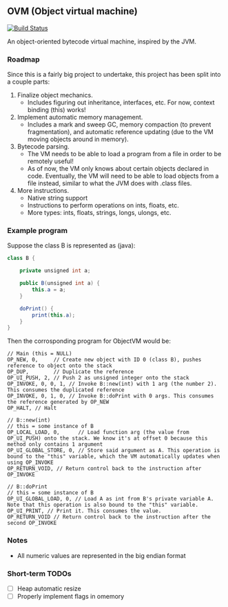 ## OVM (Object virtual machine)
[![Build Status](https://travis-ci.org/JLWalsh/ObjectVM.svg?branch=master)](https://travis-ci.org/JLWalsh/ObjectVM)

An object-oriented bytecode virtual machine, inspired by the JVM.

### Roadmap
Since this is a fairly big project to undertake, this project has been split into a couple parts:

1. Finalize object mechanics. 
    - Includes figuring out inheritance, interfaces, etc. For now, context binding (this) works!
2. Implement automatic memory management. 
    - Includes a mark and sweep GC, memory compaction (to prevent fragmentation), and automatic reference updating (due to the VM moving objects around in memory).
3. Bytecode parsing.
    - The VM needs to be able to load a program from a file in order to be remotely useful!
    - As of now, the VM only knows about certain objects declared in code. Eventually, the VM will need to be able to load objects from a file instead, similar to what the JVM does with .class files. 
4. More instructions.
    - Native string support
    - Instructions to perform operations on ints, floats, etc.
    - More types: ints, floats, strings, longs, ulongs, etc.

### Example program
Suppose the class B is represented as (java):
```java
class B {

    private unsigned int a;

    public B(unsigned int a) {
        this.a = a;
    }

    doPrint() {
        print(this.a);
    }
}
```

Then the corrosponding program for ObjectVM would be:

```
// Main (this = NULL)
OP_NEW, 0,     // Create new object with ID 0 (class B), pushes reference to object onto the stack
OP_DUP,        // Duplicate the reference
OP_UI_PUSH, 2, // Push 2 as unsigned integer onto the stack
OP_INVOKE, 0, 0, 1, // Invoke B::new(int) with 1 arg (the number 2). This consumes the duplicated reference
OP_INVOKE, 0, 1, 0, // Invoke B::doPrint with 0 args. This consumes the reference generated by OP_NEW
OP_HALT, // Halt

// B::new(int)
// this = some instance of B
OP_LOCAL_LOAD, 0,      // Load function arg (the value from OP_UI_PUSH) onto the stack. We know it's at offset 0 because this method only contains 1 argument
OP_UI_GLOBAL_STORE, 0, // Store said argument as A. This operation is bound to the "this" variable, which the VM automatically updates when using OP_INVOKE
OP_RETURN_VOID, // Return control back to the instruction after OP_INVOKE

// B::doPrint
// this = some instance of B
OP_UI_GLOBAL_LOAD, 0, // Load A as int from B's private variable A. Note that this operation is also bound to the "this" variable.
OP_UI_PRINT, // Print it. This consumes the value.
OP_RETURN_VOID // Return control back to the instruction after the second OP_INVOKE
```

### Notes
- All numeric values are represented in the big endian format


### Short-term TODOs

* [ ] Heap automatic resize
* [ ] Properly implement flags in omemory
